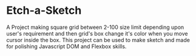 # Etch-a-Sketch
A Project making square grid between 2-100 size limit depending upon user's requirement and then grid's box change it's color when you move cursor inside the box. This project can be used to make sketch and made for polishing Javascript DOM and Flexbox skills.
